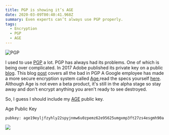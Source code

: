 ```yaml
---
title: PGP is showing it’s AGE
date: 2020-03-09T00:40:41.968Z
summary: Even experts can’t always use PGP properly.
tags:
  - Encryption
  - PGP
  - AGE
---
```

![PGP](https://res.cloudinary.com/paulportfolio/image/upload/c_scale,h_600,w_800/v1576355462/cdn/matrix.jpg)

I used to use [PGP](https://en.wikipedia.org/wiki/Pretty_Good_Privacy) a lot.  PGP has always had its problems. One of which is being over complicated. In 2017 Adobe published its private key on a public [blog](https://arstechnica.com/information-technology/2017/09/in-spectacular-fail-adobe-security-team-posts-private-pgp-key-on-blog/). This blog [post](https://latacora.micro.blog/2019/07/16/the-pgp-problem.html) covers all the bad in PGP A Google employee has made a more secure encryption system called [Age](https://github.com/FiloSottile/age),read the specs yourself [here](http://bit.ly/2t225DS).  Although Age is not even a beta product, it's still in the alpha stage so stay away and don't encrypt anything you aren't ready to see destroyed.

So, I guess I should include my [AGE](https://github.com/FiloSottile/age) public key.

Age Public Key

`pubkey: age19eyljfzyhly22spyjnmw6u0zpemz62e95625umgxmp3ft27zs4esgmh90a`

![](https://res.cloudinary.com/paulportfolio/image/upload/c_fit,q_auto,f_auto,dpr_auto/v1575916808/Signature/Paul-Applegate-blog-maybe-last.png)